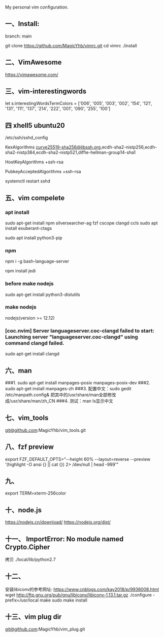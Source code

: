 My personal vim configuration.

## 一、Install:
branch: main

git clone https://github.com/MagicYhb/vimrc.git
cd vimrc
./install

## 二、VimAwesome
https://vimawesome.com/


## 三、vim-interestingwords
let s:interestingWordsTermColors = ['006', '005', '003', '002', '154', '121', '131', '111', '137', '214', '222', '001', '090', '255', '100']

## 四 xhell5 ubuntu20
/etc/ssh/sshd_config

KexAlgorithms curve25519-sha256@libssh.org,ecdh-sha2-nistp256,ecdh-sha2-nistp384,ecdh-sha2-nistp521,diffie-hellman-group14-sha1

HostKeyAlgorithms +ssh-rsa

PubkeyAcceptedAlgorithms +ssh-rsa

systemctl restart sshd

## 五、vim compelete
### apt install
sudo apt-get install npm silversearcher-ag fzf cscope clangd ccls
sudo apt install exuberant-ctags

sudo apt install python3-pip

### npm
npm i -g bash-language-server

npm install jedi

### before make nodejs
sudo apt-get install python3-distutils

### make nodejs
nodejs(version >= 12.12)

### [coc.nvim] Server languageserver.coc-clangd failed to start: Launching server "languageserver.coc-clangd" using command clangd failed.
sudo apt-get install clangd

## 六、man
###1. sudo apt-get install manpages-posix manpages-posix-dev
###2. sudo apt-get install manpages-zh
###3. 配置中文：sudo gedit /etc/manpath.config& 把其中的/usr/share/man全部修改成/usr/share/man/zh_CN
###4. 测试：man ls显示中文

## 七、vim_tools
git@github.com:MagicYhb/vim_tools.git

## 八、fzf preview
export FZF_DEFAULT_OPTS="--height 60% --layout=reverse --preview '(highlight -O ansi {} || cat {}) 2> /dev/null | head -999'"

## 九、
export TERM=xterm-256color

## 十、node.js
https://nodejs.cn/download/
https://nodejs.org/dist/

## 十一、 ImportError: No module named Crypto.Cipher
拷贝 ./local/lib/python2.7

## 十二、
安装libiconv的参考网址:
https://www.cnblogs.com/kay2018/p/9936008.html
wget http://ftp.gnu.org/pub/gnu/libiconv/libiconv-1.13.1.tar.gz
./configure -prefix=/usr/local
make
sudo make install

## 十三、vim plug dir
git@github.com:MagicYhb/vim_plug.git
